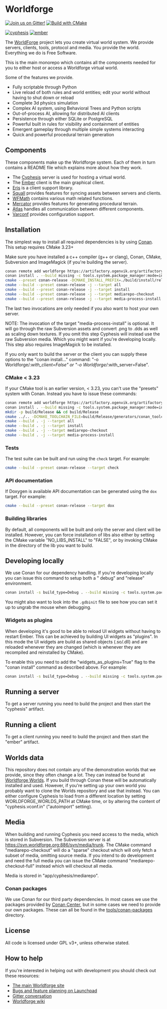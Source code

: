 # Worldforge

[![Join us on Gitter!](https://badges.gitter.im/Worldforge.svg)](https://gitter.im/Worldforge/Lobby)
[![Build with CMake](https://github.com/worldforge/worldforge/actions/workflows/build-all.yml/badge.svg)](https://github.com/worldforge/worldforge/actions/workflows/build-all.yml)

[![cyphesis](https://snapcraft.io/cyphesis/badge.svg)](https://snapcraft.io/cyphesis)
[![ember](https://snapcraft.io/ember/badge.svg)](https://snapcraft.io/ember)

The [WorldForge](http://worldforge.org/ "The main Worldforge site") project lets you create virtual world system.
We provide servers, clients, tools, protocol and media. You provide the world. Everything we do is Free Software.

This is the main monorepo which contains all the components needed for you to either host or access a Worldforge virtual
world.

Some of the features we provide.

* Fully scriptable through Python
* Live reload of both rules and world entities; edit your world without having to shut down or reload
* Complete 3d physics simulation
* Complex AI system, using Behavioral Trees and Python scripts
* Out-of-process AI, allowing for distributed AI clients
* Persistence through either SQLite or PostgreSQL
* Powerful built in rules for visibility and containment of entities
* Emergent gameplay through multiple simple systems interacting
* Quick and powerful procedural terrain generation

## Components

These components make up the Worldforge system. Each of them in turn contains a README file which explains more about
how they work.

* The [Cyphesis](apps/cyphesis/README.md) server is used for hosting a virtual world.
* The [Ember](apps/ember/README.md) client is the main graphical client.
* [Eris](libs/eris/README.md) is a client support library.
* [Squall](libs/squall/README.md) provides features for syncing assets between servers and clients.
* [WFMath](libs/wfmath/README.md) contains various math related functions.
* [Mercator](libs/mercator/README.md) provides features for generating procedural terrain.
* [Atlas](libs/atlas/README.md) handles all communication between different components.
* [Varconf](libs/varconf/README.md) provides configuration support.

## Installation

The simplest way to install all required dependencies is by using [Conan](https://www.conan.io). This setup requires
CMake 3.23+

Make sure you have installed a c++ compiler (g++ or clang), Conan, CMake, Subversion and ImageMagick (if you're building
the server).

```bash
conan remote add worldforge https://artifactory.ogenvik.org/artifactory/api/conan/conan
conan install . --build missing -c tools.system.package_manager:mode=install -c tools.system.package_manager:sudo=True
cmake --preset conan-release -DCMAKE_INSTALL_PREFIX=./build/install/release
cmake --build --preset conan-release -j --target all
cmake --build --preset conan-release -j --target install
cmake --build --preset conan-release -j --target mediarepo-checkout 
cmake --build --preset conan-release -j --target media-process-install 
```

The last two invocations are only needed if you also want to host your own server.

NOTE: The invocation of the target "media-process-install" is optional. It will go through the raw Subversion assets and
convert .png to .dds as well as scaling down textures. If you omit this step Cyphesis will instead use the raw
Subversion media. Which you might want if you're developing locally.
This step also requires ImageMagick to be installed.

If you only want to build the server or the client you can supply these options to the "conan install..." command:
"-o Worldforge/*:with_client=False" or "-o Worldforge/*:with_server=False".

### CMake < 3.23

If your CMake tool is an earlier version, < 3.23, you can't use the "presets" system with Conan. Instead you have to
issue these commands:

```bash
conan remote add worldforge https://artifactory.ogenvik.org/artifactory/api/conan/conan
conan install . --build missing -c tools.system.package_manager:mode=install -c tools.system.package_manager:sudo=True
mkdir -p build/Release && cd build/Release
cmake ../.. -DCMAKE_TOOLCHAIN_FILE=build/Release/generators/conan_toolchain.cmake -DCMAKE_POLICY_DEFAULT_CMP0091=NEW -DCMAKE_BUILD_TYPE=Release -DCMAKE_INSTALL_PREFIX=../install/release
cmake --build . -j --target all
cmake --build . -j --target install
cmake --build . -j --target mediarepo-checkout 
cmake --build . -j --target media-process-install 
```

### Tests

The test suite can be built and run using the ```check``` target. For example:

```bash
cmake --build --preset conan-release --target check
```

### API documentation

If Doxygen is available API documentation can be generated using the ```dox``` target. For example:

```bash
cmake --build --preset conan-release --target dox
```

### Building libraries

By default, all components will be built and only the server and client will be installed. However, you can force
installation of libs also either by setting the CMake variable "NO_LIBS_INSTALL" to "FALSE", or by invoking CMake in the
directory of the lib you want to build.

## Developing locally

We use Conan for our dependency handling. If you're developing locally you can issue this command to setup both a "
debug" and "release" environment.

```bash
conan install -s build_type=Debug . --build missing -c tools.system.package_manager:mode=install -c tools.system.package_manager:sudo=True --update  && conan install . --build missing -c tools.system.package_manager:mode=install -c tools.system.package_manager:sudo=True --update
```

You might also want to look into the ```.gdbinit``` file to see how you can set it up to ungrab the mouse when
debugging.

### Widgets as plugins

When developing it's good to be able to reload UI widgets without having to restart Ember. This can be achieved by
building UI widgets as "plugins". In this mode the UI widgets are build as shared objects (.so/.dll) and are reloaded
whenever they are changed (which is whenever they are recompiled and reinstalled by CMake).

To enable this you need to add the "widgets_as_plugins=True" flag to the "conan install" command as described above.
For example:

```bash
conan install -s build_type=Debug . --build missing -c tools.system.package_manager:mode=install -c tools.system.package_manager:sudo=True -o "widgets_as_plugins=True"
```

## Running a server

To get a server running you need to build the project and then start the "cyphesis" artifact.

## Running a client

To get a client running you need to build the project and then start the "ember" artifact.

## Worlds data

This repository does not contain any of the demonstration worlds that we provide, since they often change a lot. They
can instead be found at [Worldforge Worlds](https://github.com/worldforge/worlds). If you build through Conan these
will be automatically installed and used. However, if you're setting up your own world you probably want to clone the
Worlds repository and use that instead. You can either configure Cyphesis to load from a different location by setting
WORLDFORGE_WORLDS_PATH at CMake time, or by altering the content of "cyphesis.vconf.in" ("autoimport" setting).

## Media

When building and running Cyphesis you need access to the media, which is stored in Subversion. The Subversion server is
at https://svn.worldforge.org:886/svn/media/trunk. The CMake command "mediarepo-checkout" will do a "sparse" checkout
which will only fetch a subset of media, omitting source media. If you intend to do development and need the full media
you can issue the CMake command "mediarepo-checkout-full" instead which will checkout all media.

Media is stored in "app/cyphesis/mediarepo".

### Conan packages

We use Conan for our third party dependencies. In most cases we use the packages provided
by [Conan Center](https://conan.io/center), but in some cases we need to provide our own packages. These can all be
found in the [tools/conan-packages](tools/conan-packages) directory.

## License

All code is licensed under GPL v3+, unless otherwise stated.

## How to help

If you're interested in helping out with development you should check out these resources:

* [The main Worldforge site](http://worldforge.org/ "The main Worldforge site")
* [Bugs and feature planning on Launchpad](https://launchpad.net/worldforge "Worldforge Launchpad entry")
* [Gitter conversation](https://gitter.im/Worldforge/Lobby "Gitter conversation")
* [Worldforge wiki](http://wiki.worldforge.org "Worldforge wiki")
